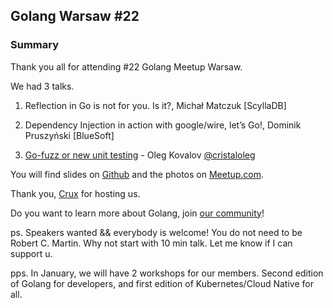 ## Golang Warsaw #22

### Summary

Thank you all for attending #22 Golang Meetup Warsaw.

We had 3 talks.

1. Reflection in Go is not for you. Is it?, Michał Matczuk [ScyllaDB]

2. Dependency Injection in action with google/wire, let’s Go!, Dominik Pruszyński [BlueSoft]

3. [Go-fuzz or new unit testing](https://github.com/cristaloleg/talks/blob/master/2019/golang-warsaw-22/Go-fuzz.pdf) - Oleg Kovalov [@cristaloleg](https://github.com/cristaloleg)

You will find slides on [Github](https://github.com/golangpoland/meetup_golang_warsaw) and the photos on [Meetup.com](https://www.meetup.com/Golang-Warsaw/photos/29606369/477877820/).

Thank you, [Crux]() for hosting us.

Do you want to learn more about Golang, join [our community](https://www.meetup.com/Golang-Warsaw/)! 

ps. Speakers wanted && everybody is welcome! You do not need to be Robert C. Martin. Why not start with 10 min talk. Let me know if I can support u.

pps. In January, we will have 2 workshops for our members. Second edition of Golang for developers, and first edition of Kubernetes/Cloud Native for all.

